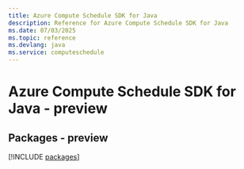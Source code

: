 ```yaml
---
title: Azure Compute Schedule SDK for Java
description: Reference for Azure Compute Schedule SDK for Java
ms.date: 07/03/2025
ms.topic: reference
ms.devlang: java
ms.service: computeschedule
---
```

# Azure Compute Schedule SDK for Java - preview
## Packages - preview
[!INCLUDE [packages](compute-schedule-index.md)]